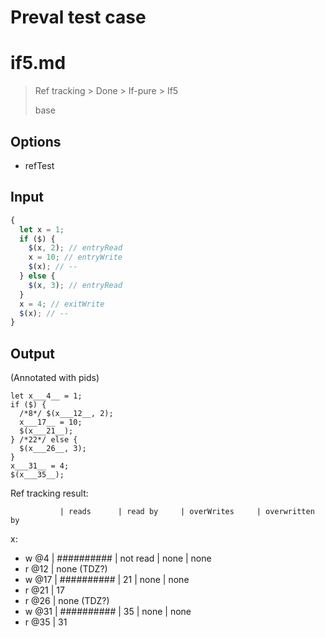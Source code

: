# Preval test case

# if5.md

> Ref tracking > Done > If-pure > If5
>
> base

## Options

- refTest

## Input

`````js filename=intro
{
  let x = 1;
  if ($) {
    $(x, 2); // entryRead
    x = 10; // entryWrite
    $(x); // --
  } else {
    $(x, 3); // entryRead
  }
  x = 4; // exitWrite
  $(x); // --
}
`````

## Output

(Annotated with pids)

`````filename=intro
let x___4__ = 1;
if ($) {
  /*8*/ $(x___12__, 2);
  x___17__ = 10;
  $(x___21__);
} /*22*/ else {
  $(x___26__, 3);
}
x___31__ = 4;
$(x___35__);
`````

Ref tracking result:

               | reads      | read by     | overWrites     | overwritten by
x:
  - w @4       | ########## | not read    | none           | none
  - r @12      | none (TDZ?)
  - w @17      | ########## | 21          | none           | none
  - r @21      | 17
  - r @26      | none (TDZ?)
  - w @31      | ########## | 35          | none           | none
  - r @35      | 31
